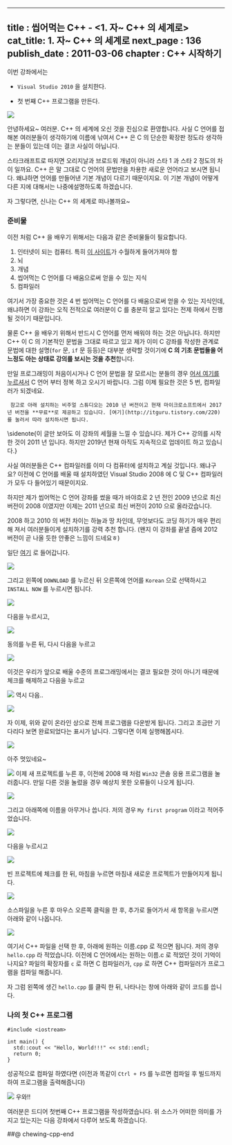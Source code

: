 ----------------
title : 씹어먹는 C++ - <1. 자~ C++ 의 세계로>
cat_title: 1. 자~ C++ 의 세계로
next_page : 136
publish_date : 2011-03-06
chapter : C++ 시작하기
--------------

이번 강좌에서는

* `Visual Studio 2010` 을 설치한다.

* 첫 번째 C++ 프로그램을 만든다.


![](/img/ChewingCpplogo.png)


안녕하세요~ 여러분. C++ 의 세계에 오신 것을 진심으로 환영합니다. 사실 C 언어를 접해본 여러분들이 생각하기에 이름에 낚여서 C++ 은 C 의 단순한 확장판 정도라 생각하는 분들이 있는데 이는 결코 사실이 아닙니다.

스타크래프트로 따지면 오리지날과 브로드워 개념이 아니라 스타 1 과 스타 2 정도의 차이 일까요. C++ 은 말 그대로 C 언어의 문법만을 차용한 새로운 언어라고 보시면 됩니다. 왜냐하면 언어를 만들어낸 기본 개념이 다르기 때문이지요. 이 기본 개념이 어떻게 다른 지에 대해서는 나중에설명하도록 하겠습니다.

자 그렇다면, 신나는 C++ 의 세계로 떠나볼까요~

###  준비물


이전 처럼 C++ 을 배우기 위해서는 다음과 같은 준비물들이 필요합니다.

1. 인터넷이 되는 컴퓨터. 특히 [이 사이트](https://modoocode.com)가 수월하게 들어가져야 함
2. 뇌
3. 개념
4. 씹어먹는 C 언어를 다 배움으로써 얻을 수 있는 지식
5. 컴파일러

여기서 가장 중요한 것은 4 번 씹어먹는 C 언어를 다 배움으로써 얻을 수 있는 지식인데,왜냐하면 이 강좌는 오직 전적으로 여러분이 C 를 충분히 알고 있다는 전제 하에서 진행될 것이기 때문입니다.

 물론 C++ 을 배우기 위해서 반드시 C 언어를 먼저 배워야 하는 것은 아닙니다. 하지만 C++ 이 C 의 기본적인 문법을 그대로 따르고 있고 제가 이미 C 강좌를 작성한 관계로 문법에 대한 설명(`for` 문, `if` 문 등등)은 대부분 생략할 것이기에 **C 의 기초 문법들을 어느정도 아는 상태로 강의를 보시는 것을 추천**합니다.

만일 프로그래밍이 처음이시거나 C 언어 문법을 잘 모르시는 분들의 경우 [어서 여기를 누르셔서](http://itguru.tistory.com/notice/15) C 언어 부터 정복 하고 오시기 바랍니다. 그럼 이제 필요한 것은 5 번, 컴파일러가 되겠네요.

```lec-warning
 참고로 아래 설치하는 비주얼 스튜디오는 2010 년 버전이고 현재 마이크로소프트에서 2017 년 버전을 **무료**로 제공하고 있습니다. [여기](http://itguru.tistory.com/220) 를 눌러서 따라 설치하시면 됩니다.
```

\sidenote{이 글만 보아도 이 강좌의 세월을 느낄 수 있습니다. 제가 C++ 강의를 시작한 것이 2011 년 입니다. 하지만 2019년 현재 아직도 지속적으로 업데이트 하고 있습니다.}

사실 여러분들은 C++ 컴파일러를 이미 다 컴퓨터에 설치하고 계실 것입니다. 왜냐구요? 이전에 C 언어를 배울 때 설치하였던 Visual Studio 2008 에 C 및 C++ 컴파일러가 모두 다 들어있기 때문이지요.

하지만 제가 씹어먹는 C 언어 강좌를 썼을 때가 바야흐로 2 년 전인 2009 년으로 최신 버전이 2008 이였지만 이제는 2011 년으로 최신 버전이 2010 으로 올라갔습니다.

2008 하고 2010 의 버전 차이는 하늘과 땅 차인데, 무엇보다도 코딩 하기가 매우 편리해 져서 여러분들이게 설치하기를 강력 추천 합니다. (왠지 이 강좌를 끝낼 즘에 2012 버전이 곧 나올 듯한 안좋은 느낌이 드네요ㅎ)

일단 [여기](http://www.microsoft.com/visualstudio/en-us/products/2010-editions/visual-cpp-express) 로 들어갑니다.

![](http://img1.daumcdn.net/thumb/R1920x0/?fname=http%3A%2F%2Fcfile2.uf.tistory.com%2Fimage%2F1157F0514D731DC51F6D47)

그리고 왼쪽에 `DOWNLOAD` 를 누르신 뒤 오른쪽에 언어를 `Korean` 으로 선택하시고 `INSTALL NOW` 를 누르시면 됩니다.


![](http://img1.daumcdn.net/thumb/R1920x0/?fname=http%3A%2F%2Fcfile27.uf.tistory.com%2Fimage%2F157C1E524D731E9B1A62B3)

다음을 누르시고,

![](http://img1.daumcdn.net/thumb/R1920x0/?fname=http%3A%2F%2Fcfile1.uf.tistory.com%2Fimage%2F130354524D731E9B117976)

동의를 누른 뒤, 다시 다음을 누르고


![](http://img1.daumcdn.net/thumb/R1920x0/?fname=http%3A%2F%2Fcfile10.uf.tistory.com%2Fimage%2F177E5A524D731E9C168775)

이것은 우리가 앞으로 배울 수준의 프로그래밍에서는 결코 필요한 것이 아니기 때문에 체크를 해제하고 다음을 누르고


![](http://img1.daumcdn.net/thumb/R1920x0/?fname=http%3A%2F%2Fcfile23.uf.tistory.com%2Fimage%2F197909524D731E9D1F292D)
역시 다음..


![](http://img1.daumcdn.net/thumb/R1920x0/?fname=http%3A%2F%2Fcfile1.uf.tistory.com%2Fimage%2F1376FF524D731E9D23D09F)

자 이제, 위와 같이 온라인 상으로 전체 프로그램을 다운받게 됩니다. 그리고 조금만 기다리다 보면 완료되었다는 표시가 납니다. 그렇다면 이제 실행해봅시다.


![](http://img1.daumcdn.net/thumb/R1920x0/?fname=http%3A%2F%2Fcfile29.uf.tistory.com%2Fimage%2F126BBC354D7320DB1C20A5)

아주 멋있네요~


![](http://img1.daumcdn.net/thumb/R1920x0/?fname=http%3A%2F%2Fcfile7.uf.tistory.com%2Fimage%2F186396374D732157248B16)
이제 새 프로젝트를 누른 후, 이전에 2008 때 처럼 `Win32` 콘솔 응용 프로그램을 눌러줍니다. 만일 다른 것을 눌렀을 경우 예상치 못한 오류들이 나오게 됩니다.


![](http://img1.daumcdn.net/thumb/R1920x0/?fname=http%3A%2F%2Fcfile27.uf.tistory.com%2Fimage%2F172172414D7321BA09E0CF)

그리고 아래쪽에 이름을 아무거나 씁니다. 저의 경우 `My first program` 이라고 적어주었습니다.


![](http://img1.daumcdn.net/thumb/R1920x0/?fname=http%3A%2F%2Fcfile8.uf.tistory.com%2Fimage%2F124476424D7322071D8E04)

다음을 누르시고


![](http://img1.daumcdn.net/thumb/R1920x0/?fname=http%3A%2F%2Fcfile25.uf.tistory.com%2Fimage%2F14446A424D7322081EF8AA)

빈 프로젝트에 체크를 한 뒤, 마침을 누르면 마침내 새로운 프로젝트가 만들어지게 됩니다.


![](http://img1.daumcdn.net/thumb/R1920x0/?fname=http%3A%2F%2Fcfile9.uf.tistory.com%2Fimage%2F18152C464D73226008DB1C)

소스파일을 누른 후 마우스 오른쪽 클릭을 한 후, 추가로 들어가서 새 항목을 누르시면 아래와 같이 나옵니다.


![](http://img1.daumcdn.net/thumb/R1920x0/?fname=http%3A%2F%2Fcfile10.uf.tistory.com%2Fimage%2F1777E83E4D73320B13AF46)

여기서 C++ 파일을 선택 한 후, 아래에 원하는 이름.cpp 로 적으면 됩니다. 저의 경우 `hello.cpp` 라 적었습니다. 이전에 C 언어에서는 원하는 이름.c 로 적었던 것이 기억이 나지요? 파일의 확장자를 `c` 로 하면 C 컴파일러가, `cpp` 로 하면 C++ 컴파일러가 프로그램을 컴파일 해줍니다.

자 그럼 왼쪽에 생긴 `hello.cpp` 를 클릭 한 뒤, 나타나는 창에 아래와 같이 코드를 씁니다.

### 나의 첫 C++ 프로그램

```cpp-formatted
#include <iostream>

int main() {
  std::cout << "Hello, World!!!" << std::endl;
  return 0;
}
```

성공적으로 컴파일 하였다면 (이전과 똑같이 `Ctrl + F5` 를 누르면 컴파일 후 빌드까지 하여 프로그램을 출력해줍니다)


![](http://img1.daumcdn.net/thumb/R1920x0/?fname=http%3A%2F%2Fcfile1.uf.tistory.com%2Fimage%2F185243334D73330C3AE117)
우와!!

여러분은 드디어 첫번째 C++ 프로그램을 작성하였습니다. 위 소스가 어떠한 의미를 가지고 있는지는 다음 강좌에서 다루어 보도록 하겠습니다.

##@ chewing-cpp-end